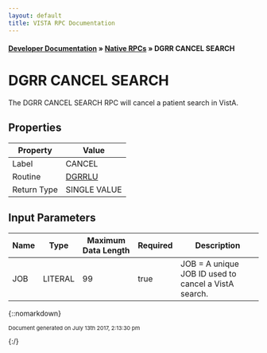 ```yaml
---
layout: default
title: VISTA RPC Documentation
---
```


#### [Developer Documentation](../index) &#187; [Native RPCs](TableOfContents) &#187; DGRR CANCEL SEARCH<br/>
# DGRR CANCEL SEARCH

The DGRR CANCEL SEARCH RPC will cancel a patient search in VistA.

## Properties

Property | Value
--- | ---
Label | CANCEL
Routine | [DGRRLU](http://code.osehra.org/dox/Routine_DGRRLU_source.html)
Return Type | SINGLE VALUE


## Input Parameters

Name | Type | Maximum Data Length | Required | Description
--- | --- | --- | --- | ---
JOB | LITERAL | 99 | true | JOB &#x3D; A unique JOB ID used to cancel a VistA search.



{::nomarkdown} <br/><p style="font-size: 11px">Document generated on July 13th 2017, 2:13:30 pm</p>{:/}